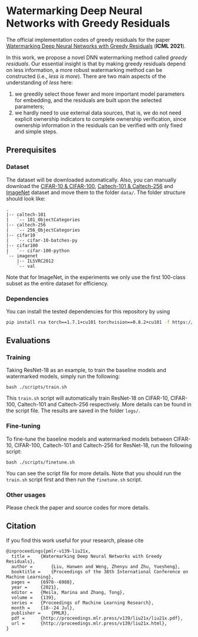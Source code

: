 # Watermarking Deep Neural Networks with Greedy Residuals
The official implementation codes of greedy residuals for the paper [Watermarking Deep Neural Networks with Greedy Residuals](http://proceedings.mlr.press/v139/liu21x.html) (__ICML 2021__).

In this work, we propose a novel DNN watermarking method called *greedy residuals*. Our essential insight is that by making greedy residuals depend on less information, a more robust watermarking method can be constructed (i.e., *less is more*). There are two main aspects of the understanding of *less* here: 
1. we greedily select those fewer and more important model parameters for embedding, and the residuals are built upon the selected parameters; 
2. we hardly need to use external data sources, that is, we do not need explicit ownership indicators to complete ownership verification, since ownership information in the residuals can be verified with only fixed and simple steps.

## Prerequisites

### Dataset
The dataset will be downloaded automatically. 
Also, you can manually download the [CIFAR-10 & CIFAR-100](https://www.cs.toronto.edu/~kriz/cifar.html), [Caltech-101 & Caltech-256](http://www.vision.caltech.edu/Image_Datasets/Caltech101/) and [ImageNet](http://image-net.org/download) dataset and move them to the folder `data/`. 
The folder structure should look like:
```
.
|-- caltech-101
|   `-- 101_ObjectCategories
|-- caltech-256
|   `-- 256_ObjectCategories
|-- cifar10
|   `-- cifar-10-batches-py
|-- cifar100
|   `-- cifar-100-python
`-- imagenet
    |-- ILSVRC2012
    `-- val
```

Note that for ImageNet, in the experiments we only use the first 100-class subset as the entire dataset for efficiency.

### Dependencies 
You can install the tested dependencies for this repository by using
```bash
pip install rsa torch==1.7.1+cu101 torchvision==0.8.2+cu101 -f https://download.pytorch.org/whl/torch_stable.html
```

## Evaluations
### Training
Taking ResNet-18 as an example, to train the baseline models and watermarked models, simply run the following:
```commandline
bash ./scripts/train.sh
```
This `train.sh` script will automatically train ResNet-18 on CIFAR-10, CIFAR-100, Caltech-101 and Caltech-256 respectively. 
More details can be found in the script file.
The results are saved in the folder `logs/`.

### Fine-tuning
To fine-tune the baseline models and watermarked models between CIFAR-10, CIFAR-100, Caltech-101 and Caltech-256 for ResNet-18, run the following script:
```commandline
bash ./scripts/finetune.sh
```
You can see the script file for more details. Note that you should run the `train.sh` script first and then run the `finetune.sh` script.

### Other usages
Please check the paper and source codes for more details.

## Citation
If you find this work useful for your research, please cite
```
@inproceedings{pmlr-v139-liu21x,
  title = 	 {Watermarking Deep Neural Networks with Greedy Residuals},
  author =       {Liu, Hanwen and Weng, Zhenyu and Zhu, Yuesheng},
  booktitle = 	 {Proceedings of the 38th International Conference on Machine Learning},
  pages = 	 {6978--6988},
  year = 	 {2021},
  editor = 	 {Meila, Marina and Zhang, Tong},
  volume = 	 {139},
  series = 	 {Proceedings of Machine Learning Research},
  month = 	 {18--24 Jul},
  publisher =    {PMLR},
  pdf = 	 {http://proceedings.mlr.press/v139/liu21x/liu21x.pdf},
  url = 	 {http://proceedings.mlr.press/v139/liu21x.html},
}
```
